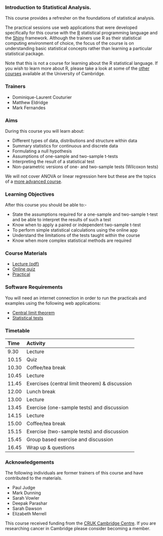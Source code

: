 ### Introduction to Statistical Analysis.

This course provides a refresher on the foundations of statistical analysis.

The practical sessions use web applications that were developed specifically for
this course with the [R](https://cran.r-project.org) statistical programming
language and the [Shiny](http://shiny.rstudio.com/gallery) framework. Although
the trainers use R as their statistical computing environment of choice, the
focus of the course is on understanding basic statistical concepts rather than
learning a particular statistical package.

Note that this is not a course for learning about the R statistical language.
If you wish to learn more about R, please take a look at some of the
[other courses](https://bioinfotraining.bio.cam.ac.uk) available at the
University of Cambridge.

### Trainers

- Dominique-Laurent Couturier
- Matthew Eldridge
- Mark Fernandes

### Aims

During this course you will learn about:

- Different types of data, distributions and structure within data
- Summary statistics for continuous and discrete data
- Formulating a null hypothesis
- Assumptions of one-sample and two-sample t-tests
- Interpreting the result of a statistical test
- Non-parametric versions of one- and two-sample tests (Wilcoxon tests)

We will not cover ANOVA or linear regression here but these are the topics of a
[more advanced course](https://bioinformatics-core-shared-training.github.io/linear-models-r).

### Learning Objectives

After this course you should be able to:-

- State the assumptions required for a one-sample and two-sample t-test and be able to interpret the results of such a test
- Know when to apply a paired or independent two-sample t-test
- To perform simple statistical calculations using the online app
- Understand the limitations of the tests taught within the course
- Know when more complex statistical methods are required

### Course Materials

- [Lecture (pdf)](IntroToStatsSlides-20221129.pdf)
- [Online quiz](https://docs.google.com/forms/d/1C3RHisRHoWXcnFqX9JhRAk3gy_aJ6FrhouJ6ljsJ-Fc)
- [Practical](practical.html)

### Software Requirements

You will need an internet connection in order to run the practicals and examples
using the following web applications:

- [Central limit theorem](https://bioinformatics.cruk.cam.ac.uk/apps/stats/central-limit-theorem)
- [Statistical tests](https://bioinformatics.cruk.cam.ac.uk/stats/shinystats)

### Timetable

| Time  | Activity
|:------|:--------
|  9.30 | Lecture
| 10.15 | Quiz
| 10.30 | Coffee/tea break
| 10.45 | Lecture
| 11.45 | Exercises (central limit theorem) & discussion
| 12.00 | Lunch break
| 13.00 | Lecture
| 13.45 | Exercise (one-sample tests) and discussion
| 14.15 | Lecture
| 15.00 | Coffee/tea break
| 15.15 | Exercise (two-sample tests) and discussion
| 15.45 | Group based exercise and discussion
| 16.45 | Wrap up & questions

### Acknowledgements

The following individuals are former trainers of this course and have
contributed to the materials.

- Paul Judge
- Mark Dunning
- Sarah Vowler
- Deepak Parashar
- Sarah Dawson
- Elizabeth Merrell

This course received funding from the
[CRUK Cambridge Centre](https://crukcambridgecentre.org.uk).
If you are researching cancer in Cambridge please consider becoming a member.
